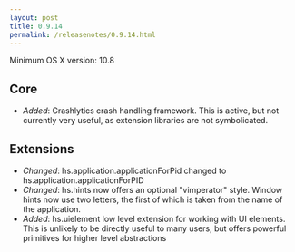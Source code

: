 ```yaml
---
layout: post
title: 0.9.14
permalink: /releasenotes/0.9.14.html
---
```


Minimum OS X version: 10.8

## Core
 * *Added*: Crashlytics crash handling framework. This is active, but not currently very useful, as extension libraries are not symbolicated.

## Extensions
 * *Changed*: hs.application.applicationForPid changed to hs.application.applicationForPID
 * *Changed*: hs.hints now offers an optional "vimperator" style. Window hints now use two letters, the first of which is taken from the name of the application.
 * *Added*: hs.uielement low level extension for working with UI elements. This is unlikely to be directly useful to many users, but offers powerful primitives for higher level abstractions

